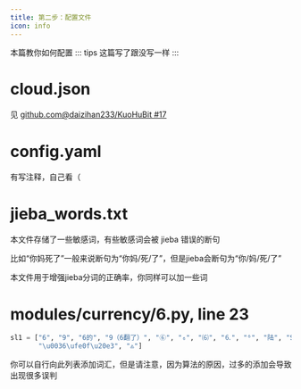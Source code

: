 ```yaml
---
title: 第二步：配置文件
icon: info
---
```


本篇教你如何配置
::: tips
这篇写了跟没写一样
:::

# cloud.json

见 [github.com@daizihan233/KuoHuBit #17](https://github.com/daizihan233/KuoHuBit/issues/17)

# config.yaml

有写注释，自己看（

# jieba_words.txt

本文件存储了一些敏感词，有些敏感词会被 jieba 错误的断句

比如“你妈死了”一般来说断句为“你妈/死/了”，但是jieba会断句为“你/妈/死/了”

本文件用于增强jieba分词的正确率，你同样可以加一些词

# modules/currency/6.py, line 23

```python
sl1 = ["6", "9", "6的", "9（6翻了）", "⑥", "₆", "⑹", "⒍", "⁶", "陆", "Six", "Nine", "\u0039\ufe0f\u20e3",
       "\u0036\ufe0f\u20e3", "♸"]
```

你可以自行向此列表添加词汇，但是请注意，因为算法的原因，过多的添加会导致出现很多误判
